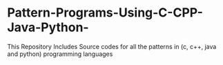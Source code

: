 # Pattern-Programs-Using-C-CPP-Java-Python-
This Repository Includes Source codes for all the patterns in (c, c++, java and python) programming languages
